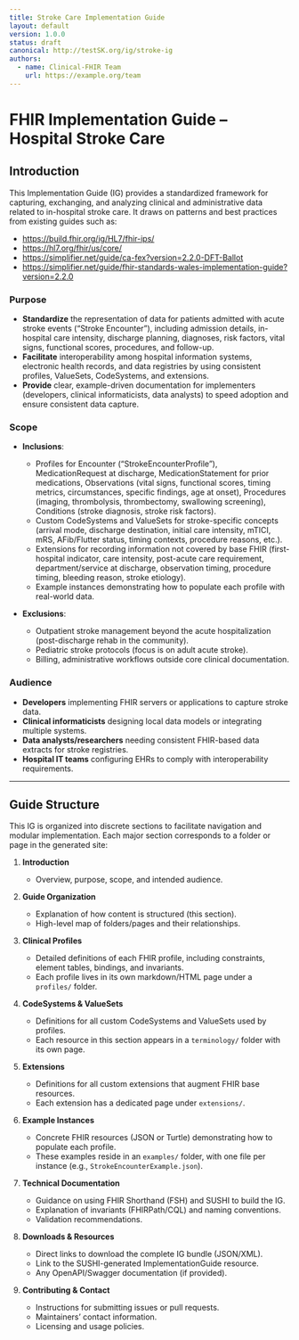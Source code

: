 ```yaml
---
title: Stroke Care Implementation Guide
layout: default
version: 1.0.0
status: draft
canonical: http://testSK.org/ig/stroke-ig
authors:
  - name: Clinical-FHIR Team
    url: https://example.org/team
---
```


# FHIR Implementation Guide – Hospital Stroke Care

## Introduction
This Implementation Guide (IG) provides a standardized framework for capturing, exchanging, and analyzing clinical and administrative data related to in-hospital stroke care. It draws on patterns and best practices from existing guides such as:
- https://build.fhir.org/ig/HL7/fhir-ips/
- https://hl7.org/fhir/us/core/
- https://simplifier.net/guide/ca-fex?version=2.2.0-DFT-Ballot
- https://simplifier.net/guide/fhir-standards-wales-implementation-guide?version=2.2.0

### Purpose
- **Standardize** the representation of data for patients admitted with acute stroke events (“Stroke Encounter”), including admission details, in-hospital care intensity, discharge planning, diagnoses, risk factors, vital signs, functional scores, procedures, and follow-up.
- **Facilitate** interoperability among hospital information systems, electronic health records, and data registries by using consistent profiles, ValueSets, CodeSystems, and extensions.
- **Provide** clear, example-driven documentation for implementers (developers, clinical informaticists, data analysts) to speed adoption and ensure consistent data capture.

### Scope
- **Inclusions**:
  - Profiles for Encounter (“StrokeEncounterProfile”), MedicationRequest at discharge, MedicationStatement for prior medications, Observations (vital signs, functional scores, timing metrics, circumstances, specific findings, age at onset), Procedures (imaging, thrombolysis, thrombectomy, swallowing screening), Conditions (stroke diagnosis, stroke risk factors).
  - Custom CodeSystems and ValueSets for stroke-specific concepts (arrival mode, discharge destination, initial care intensity, mTICI, mRS, AFib/Flutter status, timing contexts, procedure reasons, etc.).
  - Extensions for recording information not covered by base FHIR (first-hospital indicator, care intensity, post-acute care requirement, department/service at discharge, observation timing, procedure timing, bleeding reason, stroke etiology).
  - Example instances demonstrating how to populate each profile with real-world data.

- **Exclusions**:
  - Outpatient stroke management beyond the acute hospitalization (post-discharge rehab in the community).
  - Pediatric stroke protocols (focus is on adult acute stroke).
  - Billing, administrative workflows outside core clinical documentation.

### Audience
- **Developers** implementing FHIR servers or applications to capture stroke data.
- **Clinical informaticists** designing local data models or integrating multiple systems.
- **Data analysts/researchers** needing consistent FHIR-based data extracts for stroke registries.
- **Hospital IT teams** configuring EHRs to comply with interoperability requirements.

---

##  Guide Structure

This IG is organized into discrete sections to facilitate navigation and modular implementation. Each major section corresponds to a folder or page in the generated site:

1. **Introduction**
   - Overview, purpose, scope, and intended audience.

2. **Guide Organization**
   - Explanation of how content is structured (this section).
   - High-level map of folders/pages and their relationships.

3. **Clinical Profiles**
   - Detailed definitions of each FHIR profile, including constraints, element tables, bindings, and invariants.
   - Each profile lives in its own markdown/HTML page under a `profiles/` folder.

4. **CodeSystems & ValueSets**
   - Definitions for all custom CodeSystems and ValueSets used by profiles.
   - Each resource in this section appears in a `terminology/` folder with its own page.

5. **Extensions**
   - Definitions for all custom extensions that augment FHIR base resources.
   - Each extension has a dedicated page under `extensions/`.

6. **Example Instances**
   - Concrete FHIR resources (JSON or Turtle) demonstrating how to populate each profile.
   - These examples reside in an `examples/` folder, with one file per instance (e.g., `StrokeEncounterExample.json`).

7. **Technical Documentation**
   - Guidance on using FHIR Shorthand (FSH) and SUSHI to build the IG.
   - Explanation of invariants (FHIRPath/CQL) and naming conventions.
   - Validation recommendations.

8. **Downloads & Resources**
   - Direct links to download the complete IG bundle (JSON/XML).
   - Link to the SUSHI-generated ImplementationGuide resource.
   - Any OpenAPI/Swagger documentation (if provided).

9. **Contributing & Contact**
   - Instructions for submitting issues or pull requests.
   - Maintainers’ contact information.
   - Licensing and usage policies.
